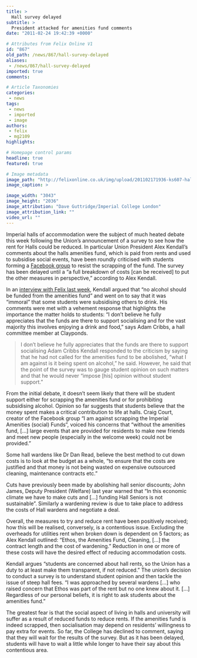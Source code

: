 ```yaml
---
title: >
  Hall survey delayed
subtitle: >
  President attacked for amenities fund comments
date: "2011-02-24 19:42:39 +0000"

# Attributes from Felix Online V1
id: "867"
old_path: /news/867/hall-survey-delayed
aliases:
 - /news/867/hall-survey-delayed
imported: true
comments:

# Article Taxonomies
categories:
 - news
tags:
 - news
 - imported
 - image
authors:
 - felix
 - mg2109
highlights:

# Homepage control params
headline: true
featured: true

# Image metadata
image_path: "http://felixonline.co.uk/img/upload/201102171936-ks607-hallshal.jpg"
image_caption: >

image_width: "3043"
image_height: "2036"
image_attribution: "Dave Guttridge/Imperial College London"
image_attribution_link: ""
video_url: ""
---
```


Imperial halls of accommodation were the subject of much heated debate this week following the Union’s announcement of a survey to see how the rent for Halls could be reduced. In particular Union President Alex Kendall’s comments about the halls amenities fund, which is paid from rents and used to subsidise social events, have been roundly criticised with students forming a [Facebook group](http://www.facebook.com/home.php?sk=group_190226594345429&ap=1) to resist the scrapping of the fund. The survey has been delayed until a “a full breakdown of costs [can be received] to put the other measures in perspective,” according to Alex Kendall.

In an [interview with Felix last week](http://felixonline.co.uk/?article=812), Kendall argued that “no alcohol should be funded from the amenities fund” and went on to say that it was “immoral” that some students were subsidising others to drink. His comments were met with a vehement response that highlights the importance the matter holds to students: “I don’t believe he fully appreciates that the funds are there to support socialising and for the vast majority this involves enjoying a drink and food,” says Adam Cribbs, a hall committee member at Clayponds.
> I don’t believe he fully appreciates that the funds are there to support socialising
> Adam Cribbs
Kendall responded to the criticism by saying that he had not called for the amenities fund to be abolished, “what I am against is it being spent on alcohol,” he said. However, he said that the point of the survey was to gauge student opinion on such matters and that he would never “impose [his] opinion without student support.”

From the initial debate, it doesn’t seem likely that there will be student support either for scrapping the amenities fund or for prohibiting subsidising alcohol. Opinion so far suggests that students believe that the money spent makes a critical contribution to life at halls. Craig Court, creator of the Facebook group “I am against scrapping the Imperial Amenities (social) Funds”, voiced his concerns that “without the amenities fund, […] large events that are provided for residents to make new friends and meet new people (especially in the welcome week) could not be provided.”

Some hall wardens like Dr Dan Read, believe the best method to cut down costs is to look at the budget as a whole, “to ensure that the costs are justified and that money is not being wasted on expensive outsourced cleaning, maintenance contracts etc.”

Cuts have previously been made by abolishing hall senior discounts; John James, Deputy President (Welfare) last year warned that “In this economic climate we have to make cuts and [...] funding Hall Seniors is not sustainable”. Similarly a wardening review is due to take place to address the costs of Hall wardens and negotiate a deal.

Overall, the measures to try and reduce rent have been positively received; how this will be realised, conversely, is a contentious issue. Excluding the overheads for utilities rent when broken down is dependent on 5 factors; as Alex Kendall outlined: “Ethos, the Amenities Fund, Cleaning, […] the contract length and the cost of wardening.” Reduction in one or more of these costs will have the desired effect of reducing accommodation costs.

Kendall argues “students are concerned about hall rents, so the Union has a duty to at least make them transparent, if not reduced.” The union’s decision to conduct a survey is to understand student opinion and then tackle the issue of steep hall fees. “I was approached by several wardens […] who raised concern that Ethos was part of the rent but no one knew about it. […] Regardless of our personal beliefs, it is right to ask students about the amenities fund.”

The greatest fear is that the social aspect of living in halls and university will suffer as a result of reduced funds to reduce rents. If the amenities fund is indeed scrapped, then socialisation may depend on residents’ willingness to pay extra for events. So far, the College has declined to comment, saying that they will wait for the results of the survey. But as it has been delayed, students will have to wait a little while longer to have their say about this contentious area.
